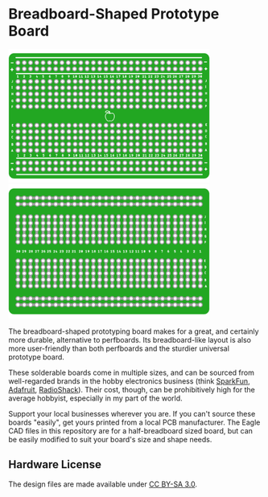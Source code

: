 # Breadboard-Shaped Prototype Board

<a href="https://github.com/kalyaninagaraj/Breadboard-Shaped-Perfboard/blob/main/Images/topview.png"><img src="Images/topview.png?raw=true" width="400px"></a>&nbsp;&nbsp; <a href="https://github.com/kalyaninagaraj/Breadboard-Shaped-Perfboard/blob/main/Images/bottomview.png"><img src="Images/bottomview.png?raw=true" width="400px"></a><br />

The breadboard-shaped prototyping board makes for a great, and certainly more durable, alternative to perfboards. Its breadboard-like layout is also more user-friendly than both perfboards and the sturdier universal prototype board. 

These solderable boards come in multiple sizes, and can be sourced from well-regarded brands in the hobby electronics business (think [SparkFun](https://www.sparkfun.com/), [Adafruit](https://www.adafruit.com/), [RadioShack](https://www.radioshack.com/)). Their cost, though, can be prohibitively high for the average hobbyist, especially in my part of the world. 

Support your local businesses wherever you are. If you can't source these boards "easily", get yours printed from a local PCB manufacturer. The Eagle CAD files in this repository are for a half-breadboard sized board, but can be easily modified to suit your board's size and shape needs. 

## Hardware License
The design files are made available under [CC BY-SA 3.0](https://creativecommons.org/licenses/by-sa/3.0/).